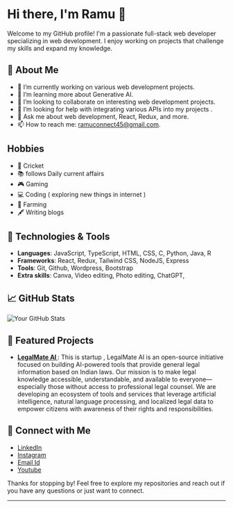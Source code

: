 
# Hi there, I'm Ramu 👋

Welcome to my GitHub profile! I'm a passionate full-stack web developer specializing in web development. I enjoy working on projects that challenge my skills and expand my knowledge.

## 🚀 About Me

- 🔭 I’m currently working on various web development projects.
- 🌱 I’m learning more about Generative AI.
- 👯 I’m looking to collaborate on interesting web development projects.
- 🤔 I’m looking for help with integrating various APIs into my projects .
- 💬 Ask me about web development, React, Redux, and more.
- 📫 How to reach me: ramuconnect45@gmail.com.

 ## Hobbies

- 🏏 Cricket
- 📚 follows Daily current affairs
- 🎮 Gaming
- 💻 Coding ( exploring new things in internet )
- 🌱 Farming
- 🖋️ Writing blogs


## 🔧 Technologies & Tools

- **Languages**: JavaScript, TypeScript, HTML, CSS, C, Python, Java, R
- **Frameworks**: React, Redux, Tailwind CSS, NodeJS, Express
- **Tools**: Git, Github, Wordpress, Bootstrap
- **Extra skills**: Canva, Video editing, Photo editing, ChatGPT, 

## 📈 GitHub Stats

![Your GitHub Stats](https://github-readme-stats.vercel.app/api?username=ramu1904&show_icons=true&hide_title=true&hide_border=true&theme=radical)

## 🌟 Featured Projects

- **[LegalMate AI ](https://github.com/LegalMate-AI-Your-Legal-Guide)**: This is startup , LegalMate AI is an open-source initiative focused on building AI-powered tools that provide general legal information based on Indian laws. Our mission is to make legal knowledge accessible, understandable, and available to everyone—especially those without access to professional legal counsel.
We are developing an ecosystem of tools and services that leverage artificial intelligence, natural language processing, and localized legal data to empower citizens with awareness of their rights and responsibilities.


## 🤝 Connect with Me

- [LinkedIn](www.linkedin.com/in/ramu-r-nayak1904)
- [Instagram](https://www.instagram.com/__ramu1904/)
- [Email Id](ramuconnect45@gmail.com)
- [Youtube](https://youtube.com/@aistreamx?si=udINPB9zZCpfwixF)

Thanks for stopping by! Feel free to explore my repositories and reach out if you have any questions or just want to connect.

---
